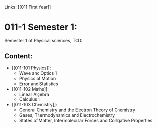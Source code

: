 Links: [[011 First Year]]

# 011-1 Semester 1:
Semester 1 of Physical sciences, TCD:

## Content:
- [[011-101 Physics]]:
	- Wave and Optics 1
	- Physics of Motion
	- Error and Statistics 
- [[011-102 Maths]]:
	- Linear Algebra
	- Calculus 1
- [[011-103 Chemistry]]:
	- General Chemistry and the Electron Theory of Chemistry
	- Gases, Thermodynamics and Electrochemistry
	- States of Matter, Intermolecular Forces and Colligative Properties
